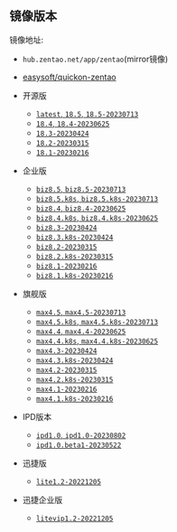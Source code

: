 ## 镜像版本

镜像地址:

- `hub.zentao.net/app/zentao`(mirror镜像)
- [easysoft/quickon-zentao](https://hub.docker.com/r/easysoft/quickon-zentao)

- 开源版
  - [`latest`, `18.5`, `18.5-20230713`](https://www.zentao.net/download/zentaopms18.5-82695.html)
  - [`18.4`, `18.4-20230625`](https://www.zentao.net/download/zentaopms18.4-82629.html)
  - [`18.3-20230424`](https://www.zentao.net/download/zentaopms18.3-82231.html)
  - [`18.2-20230315`](https://www.zentao.net/dynamic/zentaopms18.2-82151.html)
  - [`18.1-20230216`](https://www.zentao.net/download/zentaopms18.1-82069.html)

- 企业版
  - [`biz8.5`, `biz8.5-20230713`](https://www.zentao.net/download/biz8.5-82696.html)
  - [`biz8.5.k8s`, `biz8.5.k8s-20230713`](https://www.zentao.net/download/biz8.5-82696.html)
  - [`biz8.4`, `biz8.4-20230625`](https://www.zentao.net/download/biz8.4-82630.html)
  - [`biz8.4.k8s`, `biz8.4.k8s-20230625`](https://www.zentao.net/download/biz8.4-82630.html)
  - [`biz8.3-20230424`](https://www.zentao.net/download/biz8.3-82232.html)
  - [`biz8.3.k8s-20230424`](https://www.zentao.net/download/biz8.3-82232.html)
  - [`biz8.2-20230315`](https://www.zentao.net/dynamic/biz8.2-82152.html)
  - [`biz8.2.k8s-20230315`](https://www.zentao.net/dynamic/biz8.2-82152.html)
  - [`biz8.1-20230216`](https://www.zentao.net/download/biz8.1-82070.html)
  - [`biz8.1.k8s-20230216`](https://www.zentao.net/download/biz8.1-82070.html)

- 旗舰版
  - [`max4.5`, `max4.5-20230713`](https://www.zentao.net/download/max4.5-82697.html)
  - [`max4.5.k8s`, `max4.5.k8s-20230713`](https://www.zentao.net/download/max4.5-82697.html)
  - [`max4.4`, `max4.4-20230625`](https://www.zentao.net/download/max4.4-82631.html)
  - [`max4.4.k8s`, `max4.4.k8s-20230625`](https://www.zentao.net/download/max4.4-82631.html)
  - [`max4.3-20230424`](https://www.zentao.net/download/max4.3-82233.html)
  - [`max4.3.k8s-20230424`](https://www.zentao.net/download/max4.3-82233.html)
  - [`max4.2-20230315`](https://www.zentao.net/dynamic/max4.2-82153.html)
  - [`max4.2.k8s-20230315`](https://www.zentao.net/dynamic/max4.2-82153.html)
  - [`max4.1-20230216`](https://www.zentao.net/download/max4.1-82071.html)
  - [`max4.1.k8s-20230216`](https://www.zentao.net/download/max4.1-82071.html)

- IPD版本
  - [`ipd1.0`, `ipd1.0-20230802`](https://www.zentao.net/download/ipd1.0-82750.html)
  - [`ipd1.0.beta1-20230522`](https://www.zentao.net/download/zentao-ipd-82471.html)

- 迅捷版
  - [`lite1.2-20221205`](https://www.zentao.net/download/zentaolitev1.2-80982.html)

- 迅捷企业版
  - [`litevip1.2-20221205`](https://www.zentao.net/download/zentaolitevipv1.2-80983.html)

